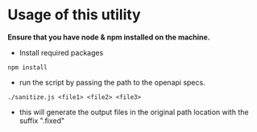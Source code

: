 # Usage of this utility

**Ensure that you have node & npm installed on the machine.**

* Install required packages 
~~~~
npm install
~~~~
* run the script by passing the path to the openapi specs.
~~~~
./sanitize.js <file1> <file2> <file3>
~~~~
* this will generate the output files in the original path location with the suffix ".fixed"